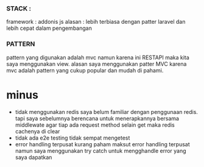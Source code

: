 ### STACK :
framework : addonis js
alasan : lebih terbiasa dengan patter laravel dan lebih cepat dalam pengembangan

### PATTERN
pattern yang digunakan adalah mvc namun karena ini RESTAPI maka kita saya menggunakan view. alasan saya menggunakan patter MVC karena mvc adalah pattern yang cukup popular dan mudah di pahami.

# minus
- tidak menggunakan redis
    saya belum familiar dengan penggunaan redis. tapi saya sebelumnya berencana untuk menerapkannya bersama middlewate agar tiap ada request method selain get maka redis cachenya di clear  
- tidak ada e2e testing
    tidak sempat mengetest
- error handling terpusat
    kurang paham maksut error handling terpusat namun saya menggunakan try catch untuk mengghandle error yang saya dapatkan

